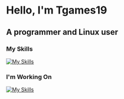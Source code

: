 # Hello, I'm Tgames19
## A programmer and Linux user
### My Skills
[![My Skills](https://skillicons.dev/icons?i=py,cs,linux,neovim,godot)](https://skillicons.dev)
### I'm Working On
[![My Skills](https://skillicons.dev/icons?i=lua,c)](https://skillicons.dev)
